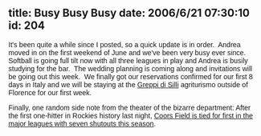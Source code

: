 title: Busy Busy Busy
date: 2006/6/21 07:30:10
id: 204
---
<font face="Arial">It's been quite a while since I posted, so a quick update is in order.  Andrea moved in on the first weekend of June and we've been very busy ever since.  Softball is going full tilt now with all three leagues in play and Andrea is busily studying for the bar.  The wedding planning is coming along and invitations will be going out this week.  We finally got our reservations confirmed for our first 8 days in Italy and we will be staying at the [Greppi di Silli](http://www.igreppidisilli.it) agriturismo outside of Florence for our first week.</font>

<font face="Arial">Finally, one random side note from the theater of the bizarre department: After the first one-hitter in Rockies history last night, [Coors Field is tied for first in the major leagues with seven shutouts this season](http://www.denverpost.com/ci_3961497?source=rss).</font>